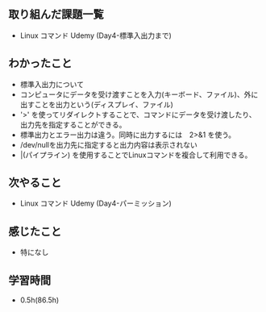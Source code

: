 
## 取り組んだ課題一覧

- Linux コマンド Udemy (Day4-標準入出力まで)

## わかったこと
- 標準入出力について
- コンピュータにデータを受け渡すことを入力(キーボード、ファイル)、外に出すことを出力という(ディスプレイ、ファイル)
- '>' を使ってリダイレクトすることで、コマンドにデータを受け渡したり、出力先を指定することができる。
- 標準出力とエラー出力は違う。同時に出力するには　2>&1 を使う。
- /dev/nullを出力先に指定すると出力内容は表示されない
- |(パイプライン) を使用することでLinuxコマンドを複合して利用できる。

## 次やること
- Linux コマンド Udemy (Day4-パーミッション)

## 感じたこと
- 特になし
## 学習時間
- 0.5h(86.5h)
